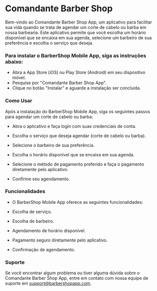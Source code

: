 # Comandante Barber Shop

Bem-vindo ao Comandante Barber Shop App, um aplicativo para facilitar sua vida quando se trata de agendar um corte de cabelo ou barba em nossa barbearia. Este aplicativo permite que você escolha um horário disponível que se encaixa em sua agenda, selecione um barbeiro de sua preferência e escolha o serviço que deseja.

  

### Para instalar o BarberShop Mobile App, siga as instruções abaixo:

  

- Abra a App Store (iOS) ou Play Store (Android) em seu dispositivo móvel.
- Pesquise por "Comandante Barber Shop App".
- Clique no botão "Instalar" e aguarde a instalação ser concluída.

  

### Como Usar

Após a instalação do BarberShop Mobile App, siga os seguintes passos para agendar um corte de cabelo ou barba:

  

- Abra o aplicativo e faça login com suas credenciais de conta.

- Escolha o serviço que deseja agendar (corte de cabelo ou barba).

- Selecione o barbeiro de sua preferência.

- Escolha o horário disponível que se encaixa em sua agenda.

- Selecione o método de pagamento preferido e faça o pagamento diretamente pelo aplicativo.

- Confirme seu agendamento.

  

### Funcionalidades

- O BarberShop Mobile App oferece as seguintes funcionalidades:

- Escolha de serviço.

- Escolha de barbeiro.

- Agendamento de horário disponível.

- Pagamento seguro diretamente pelo aplicativo.

- Confirmação de agendamento.

  

### Suporte

Se você encontrar algum problema ou tiver alguma dúvida sobre o Comandante Barber Shop App, entre em contato com nossa equipe de suporte em support@barbershopapp.com.